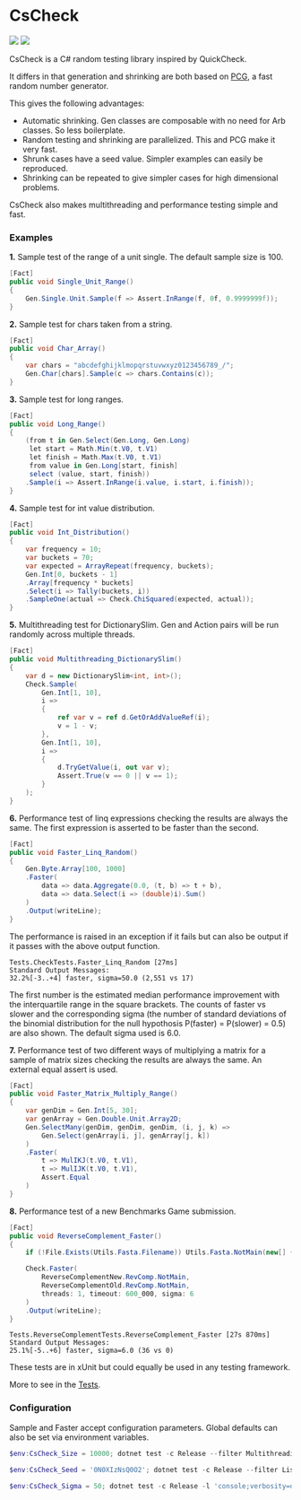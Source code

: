 # CsCheck

<p>
<a href="https://github.com/AnthonyLloyd/CsCheck/actions"><img src="https://github.com/AnthonyLloyd/CsCheck/workflows/CI/badge.svg?branch=master"></a>
<a href="https://www.nuget.org/packages/CsCheck"><img src="https://buildstats.info/nuget/CsCheck?includePreReleases=true"></a>
</p>

CsCheck is a C# random testing library inspired by QuickCheck.

It differs in that generation and shrinking are both based on [PCG](https://www.pcg-random.org), a fast random number generator.

This gives the following advantages:

- Automatic shrinking. Gen classes are composable with no need for Arb classes. So less boilerplate.
- Random testing and shrinking are parallelized. This and PCG make it very fast.
- Shrunk cases have a seed value. Simpler examples can easily be reproduced.
- Shrinking can be repeated to give simpler cases for high dimensional problems.

CsCheck also makes multithreading and performance testing simple and fast.

### Examples

**1.** Sample test of the range of a unit single. The default sample size is 100.
```csharp
[Fact]
public void Single_Unit_Range()
{
    Gen.Single.Unit.Sample(f => Assert.InRange(f, 0f, 0.9999999f));
}
```

**2.** Sample test for chars taken from a string.
```csharp
[Fact]
public void Char_Array()
{
    var chars = "abcdefghijklmopqrstuvwxyz0123456789_/";
    Gen.Char[chars].Sample(c => chars.Contains(c));
}
```

**3.** Sample test for long ranges.
```csharp
[Fact]
public void Long_Range()
{
    (from t in Gen.Select(Gen.Long, Gen.Long)
     let start = Math.Min(t.V0, t.V1)
     let finish = Math.Max(t.V0, t.V1)
     from value in Gen.Long[start, finish]
     select (value, start, finish))
    .Sample(i => Assert.InRange(i.value, i.start, i.finish));
}
```

**4.** Sample test for int value distribution.
```csharp
[Fact]
public void Int_Distribution()
{
    var frequency = 10;
    var buckets = 70;
    var expected = ArrayRepeat(frequency, buckets);
    Gen.Int[0, buckets - 1]
    .Array[frequency * buckets]
    .Select(i => Tally(buckets, i))
    .SampleOne(actual => Check.ChiSquared(expected, actual));
}
```

**5.** Multithreading test for DictionarySlim. Gen and Action pairs will be run randomly across multiple threads.
```csharp
[Fact]
public void Multithreading_DictionarySlim()
{
    var d = new DictionarySlim<int, int>();
    Check.Sample(
        Gen.Int[1, 10],
        i =>
        {
            ref var v = ref d.GetOrAddValueRef(i);
            v = 1 - v;
        },
        Gen.Int[1, 10],
        i =>
        {
            d.TryGetValue(i, out var v);
            Assert.True(v == 0 || v == 1);
        }
    );
}
```

**6.** Performance test of linq expressions checking the results are always the same. The first expression is asserted to be faster than the second.
```csharp
[Fact]
public void Faster_Linq_Random()
{
    Gen.Byte.Array[100, 1000]
    .Faster(
        data => data.Aggregate(0.0, (t, b) => t + b),
        data => data.Select(i => (double)i).Sum()
    )
    .Output(writeLine);
}
```

The performance is raised in an exception if it fails but can also be output if it passes with the above output function.
```
Tests.CheckTests.Faster_Linq_Random [27ms]
Standard Output Messages:
32.2%[-3..+4] faster, sigma=50.0 (2,551 vs 17)
```

 The first number is the estimated median performance improvement with the interquartile range in the square brackets.
 The counts of faster vs slower and the corresponding sigma (the number of standard deviations of the binomial
 distribution for the null hypothosis P(faster) = P(slower) = 0.5) are also shown. The default sigma used is 6.0.

**7.** Performance test of two different ways of multiplying a matrix for a sample of matrix sizes checking the results are always the same.
An external equal assert is used.
```csharp
[Fact]
public void Faster_Matrix_Multiply_Range()
{
    var genDim = Gen.Int[5, 30];
    var genArray = Gen.Double.Unit.Array2D;
    Gen.SelectMany(genDim, genDim, genDim, (i, j, k) =>
        Gen.Select(genArray[i, j], genArray[j, k])
    )
    .Faster(
        t => MulIKJ(t.V0, t.V1),
        t => MulIJK(t.V0, t.V1),
        Assert.Equal
    )
}
```

**8.** Performance test of a new Benchmarks Game submission.
```csharp
[Fact]
public void ReverseComplement_Faster()
{
    if (!File.Exists(Utils.Fasta.Filename)) Utils.Fasta.NotMain(new[] { "25000000" });

    Check.Faster(
        ReverseComplementNew.RevComp.NotMain,
        ReverseComplementOld.RevComp.NotMain,
        threads: 1, timeout: 600_000, sigma: 6
    )
    .Output(writeLine);
}
```

```
Tests.ReverseComplementTests.ReverseComplement_Faster [27s 870ms]
Standard Output Messages:
25.1%[-5..+6] faster, sigma=6.0 (36 vs 0)
```

These tests are in xUnit but could equally be used in any testing framework.

More to see in the [Tests](Tests).

### Configuration

Sample and Faster accept configuration parameters. Global defaults can also be set via environment variables.

```powershell
$env:CsCheck_Size = 10000; dotnet test -c Release --filter Multithreading; rm env:CsCheck*

$env:CsCheck_Seed = '0N0XIzNsQ0O2'; dotnet test -c Release --filter List; rm env:CsCheck*

$env:CsCheck_Sigma = 50; dotnet test -c Release -l 'console;verbosity=detailed' --filter Faster; rm env:CsCheck*
```
